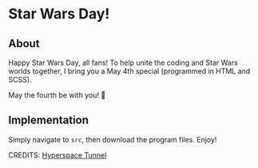 # Star Wars Day!

## About

Happy Star Wars Day, all fans! To help unite the coding and Star Wars worlds together, I bring you a May 4th special (programmed in HTML and SCSS).

May the fourth be with you! 🤖

## Implementation

Simply navigate to `src`, then download the program files. Enjoy!

CREDITS: [Hyperspace Tunnel](https://www.freepik.com/free-photo/3d-hyperspace-background-with-warp-tunnel-effect_8879794.htm)

